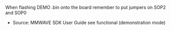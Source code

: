 When flashing DEMO .bin onto the board remember to put jumpers on SOP2 and SOP0

- Source: MMWAVE SDK User Guide see functional (demonstration mode)
